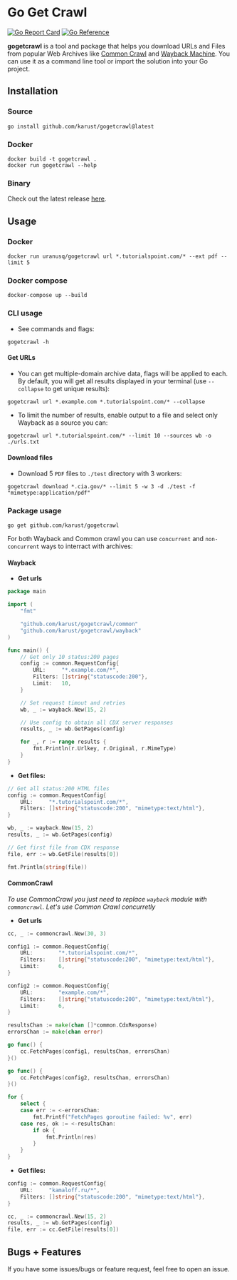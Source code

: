 # Go Get Crawl
[![Go Report Card](https://goreportcard.com/badge/github.com/karust/goGetCrawl)](https://goreportcard.com/report/github.com/karust/gogetcrawl)
[![Go Reference](https://pkg.go.dev/badge/github.com/karust/gogetcrawl.svg)](https://pkg.go.dev/github.com/karust/gogetcrawl)

**gogetcrawl** is a tool and package that helps you download URLs and Files from popular Web Archives like [Common Crawl](http://commoncrawl.org) and [Wayback Machine](https://web.archive.org/). You can use it as a command line tool or import the solution into your Go project. 

## Installation
### Source
```
go install github.com/karust/gogetcrawl@latest
```

### Docker
```
docker build -t gogetcrawl .
docker run gogetcrawl --help
```

### Binary
Check out the latest release [here](https://github.com/karust/gogetcrawl/releases).

## Usage
### Docker
```
docker run uranusq/gogetcrawl url *.tutorialspoint.com/* --ext pdf --limit 5
```
### Docker compose
```
docker-compose up --build
```
### CLI usage
* See commands and flags:
```
gogetcrawl -h
```

#### Get URLs

* You can get multiple-domain archive data, flags will be applied to each. By default, you will get all results displayed in your terminal (use `--collapse` to get unique results):
```
gogetcrawl url *.example.com *.tutorialspoint.com/* --collapse
```

* To limit the number of results, enable output to a file and select only Wayback as a source you can:
```
gogetcrawl url *.tutorialspoint.com/* --limit 10 --sources wb -o ./urls.txt
```

#### Download files
* Download 5 `PDF` files to `./test` directory with 3 workers:
```
gogetcrawl download *.cia.gov/* --limit 5 -w 3 -d ./test -f "mimetype:application/pdf"
```

### Package usage
```
go get github.com/karust/gogetcrawl
```
For both Wayback and Common crawl you can use `concurrent` and `non-concurrent` ways to interract with archives: 
#### Wayback
* **Get urls**
```go
package main

import (
	"fmt"

	"github.com/karust/gogetcrawl/common"
	"github.com/karust/gogetcrawl/wayback"
)

func main() {
	// Get only 10 status:200 pages
	config := common.RequestConfig{
		URL:     "*.example.com/*",
		Filters: []string{"statuscode:200"},
		Limit:   10,
	}

	// Set request timout and retries
	wb, _ := wayback.New(15, 2)

	// Use config to obtain all CDX server responses
	results, _ := wb.GetPages(config)

	for _, r := range results {
		fmt.Println(r.Urlkey, r.Original, r.MimeType)
	}
}
```

* **Get files:**
```go
// Get all status:200 HTML files 
config := common.RequestConfig{
	URL:     "*.tutorialspoint.com/*",
	Filters: []string{"statuscode:200", "mimetype:text/html"},
}

wb, _ := wayback.New(15, 2)
results, _ := wb.GetPages(config)

// Get first file from CDX response
file, err := wb.GetFile(results[0])

fmt.Println(string(file))
```

#### CommonCrawl
*To use CommonCrawl you just need to replace `wayback` module with `commoncrawl`. Let's use Common Crawl concurretly*

* **Get urls**
```go
cc, _ := commoncrawl.New(30, 3)

config1 := common.RequestConfig{
	URL:        "*.tutorialspoint.com/*",
	Filters:    []string{"statuscode:200", "mimetype:text/html"},
	Limit:      6,
}

config2 := common.RequestConfig{
	URL:        "example.com/*",
	Filters:    []string{"statuscode:200", "mimetype:text/html"},
	Limit:      6,
}

resultsChan := make(chan []*common.CdxResponse)
errorsChan := make(chan error)

go func() {
	cc.FetchPages(config1, resultsChan, errorsChan)
}()

go func() {
	cc.FetchPages(config2, resultsChan, errorsChan)
}()

for {
	select {
	case err := <-errorsChan:
		fmt.Printf("FetchPages goroutine failed: %v", err)
	case res, ok := <-resultsChan:
		if ok {
			fmt.Println(res)
		}
	}
}
```

* **Get files:**
```go
config := common.RequestConfig{
	URL:     "kamaloff.ru/*",
	Filters: []string{"statuscode:200", "mimetype:text/html"},
}

cc, _ := commoncrawl.New(15, 2)
results, _ := wb.GetPages(config)
file, err := cc.GetFile(results[0])
```

## Bugs + Features
If you have some issues/bugs or feature request, feel free to open an issue.
